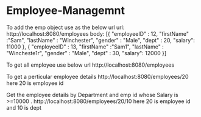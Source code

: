 # Employee-Managemnt
To add the emp object use as the below url
url:
http://localhost:8080/employees
body: 
[{
	"employeeID" : 12,
	"firstName" :"Sam",
	"lastName" : "Winchester",
	"gender" : "Male",
	"dept" : 20,
	"salary": 11000
},
{
	"employeeID" : 13,
	"firstName" :"Sam1",
	"lastName" : "Wincheste1r",
	"gender" : "Male",
	"dept" : 30,
	"salary": 12000
}]

To get all employee use below url
http://localhost:8080/employees

To get a perticular employee details 
http://localhost:8080/employees/20
here 20 is employee id

Get the employee details by Department and emp id whose Salary is >=10000 .
http://localhost:8080/employees/20/10
here 20 is employee id and 10 is dept
